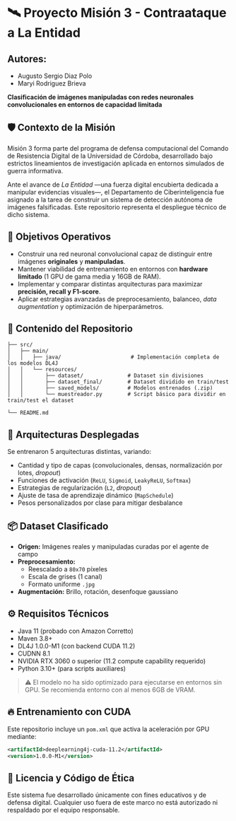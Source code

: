 # 🛰️ Proyecto Misión 3 - Contraataque a La Entidad
## Autores:
- Augusto Sergio Diaz Polo
- Maryi Rodriguez Brieva

**Clasificación de imágenes manipuladas con redes neuronales convolucionales en entornos de capacidad limitada**

## 🛡️ Contexto de la Misión

Misión 3 forma parte del programa de defensa computacional del Comando de Resistencia Digital de la Universidad de Córdoba, desarrollado bajo estrictos lineamientos de investigación aplicada en entornos simulados de guerra informativa.

Ante el avance de *La Entidad* —una fuerza digital encubierta dedicada a manipular evidencias visuales—, el Departamento de Ciberinteligencia fue asignado a la tarea de construir un sistema de detección autónoma de imágenes falsificadas. Este repositorio representa el despliegue técnico de dicho sistema.

## 🎯 Objetivos Operativos

- Construir una red neuronal convolucional capaz de distinguir entre imágenes **originales** y **manipuladas**.
- Mantener viabilidad de entrenamiento en entornos con **hardware limitado** (1 GPU de gama media y 16GB de RAM).
- Implementar y comparar distintas arquitecturas para maximizar **precisión, recall y F1-score**.
- Aplicar estrategias avanzadas de preprocesamiento, balanceo, *data augmentation* y optimización de hiperparámetros.

## 🧠 Contenido del Repositorio

```
├── src/
│   ├── main/
│   │   ├── java/                      # Implementación completa de los modelos DL4J
│   │   └── resources/
│   │       ├── dataset/              # Dataset sin divisiones 
│   │       ├── dataset_final/        # Dataset dividido en train/test
│   │       ├── saved_models/         # Modelos entrenados (.zip)
│   │       └── muestreador.py        # Script básico para dividir en train/test el dataset

└── README.md
```
## 🧬 Arquitecturas Desplegadas

Se entrenaron 5 arquitecturas distintas, variando:

- Cantidad y tipo de capas (convolucionales, densas, normalización por lotes, *dropout*)
- Funciones de activación (`ReLU`, `Sigmoid`, `LeakyReLU`, `Softmax`)
- Estrategias de regularización (`L2`, *dropout*)
- Ajuste de tasa de aprendizaje dinámico (`MapSchedule`)
- Pesos personalizados por clase para mitigar desbalance

## 📦 Dataset Clasificado

- **Origen:** Imágenes reales y manipuladas curadas por el agente de campo
- **Preprocesamiento:**
    - Reescalado a `80x70` píxeles
    - Escala de grises (1 canal)
    - Formato uniforme `.jpg`
- **Augmentación:** Brillo, rotación, desenfoque gaussiano

## ⚙️ Requisitos Técnicos

- Java 11 (probado con Amazon Corretto)
- Maven 3.8+
- DL4J 1.0.0-M1 (con backend CUDA 11.2)
- CUDNN 8.1
- NVIDIA RTX 3060 o superior (11.2 compute capability requerido)
- Python 3.10+ (para scripts auxiliares)

> ⚠️ El modelo no ha sido optimizado para ejecutarse en entornos sin GPU. Se recomienda entorno con al menos 6GB de VRAM.

## 🔥 Entrenamiento con CUDA

Este repositorio incluye un `pom.xml` que activa la aceleración por GPU mediante:

```xml
<artifactId>deeplearning4j-cuda-11.2</artifactId>
<version>1.0.0-M1</version>
```

## 🧾 Licencia y Código de Ética
Este sistema fue desarrollado únicamente con fines educativos y de defensa digital. Cualquier uso fuera de este marco no está autorizado ni respaldado por el equipo responsable.